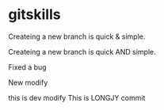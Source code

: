 # gitskills
Createing a new branch is quick & simple.

Createing a new branch is quick AND simple.

Fixed a bug

New modify

this is dev modify
This is LONGJY commit
